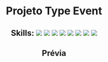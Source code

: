 <h1 align="center"> Projeto Type Event </h1>

<h2 align="center">Skills: <img src="https://img.shields.io/badge/Python-3776AB?style=for-the-badge&logo=python&logoColor=white"/>  <img src="https://img.shields.io/badge/Django-092E20?style=for-the-badge&logo=django&logoColor=gree"/>  <img src="https://img.shields.io/badge/JavaScript-323330?style=for-the-badge&logo=javascript&logoColor=F7DF1E"/>  <img src="https://img.shields.io/badge/HTML5-E34F26?style=for-the-badge&logo=html5&logoColor=white"/>  <img src="https://img.shields.io/badge/CSS3-1572B6?style=for-the-badge&logo=css3&logoColor=whitehttps://img.shields.io/badge/CSS3-1572B6?style=for-the-badge&logo=css3&logoColor=white"/>  <img src="https://img.shields.io/badge/Bootstrap-563D7C?style=for-the-badge&logo=bootstrap&logoColor=white"/>  <img src="https://img.shields.io/badge/json-5E5C5C?style=for-the-badge&logo=json&logoColor=black">   <img src="https://img.shields.io/badge/git-%23F05033.svg?style=for-the-badge&logo=git&logoColor=white"/> </h2>

<h2 align="center"> Prévia <h2>
